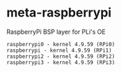 # meta-raspberrypi
RaspberryPi BSP layer for PLi's OE
```
raspberrypi0 - kernel 4.9.59 (RPi0)
raspberrypi - kernel 4.9.59 (RPi1)
raspberrypi2 - kernel 4.9.59 (RPi2)
raspberrypi3 - kernel 4.9.59 (RPi3)
```
